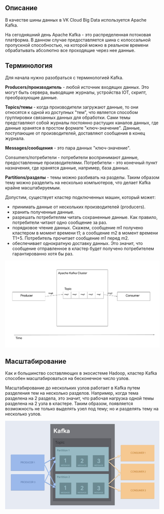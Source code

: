 ## Описание

В качестве шины данных в VK Cloud Big Data используется Apache Kafka.

На сегодняшний день Apache Kafka - это распределенная потоковая платформа. В данном случае предоставляется шина с колоссальной пропускной способностью, на которой можно в реальном времени обрабатывать абсолютно все проходящие через нее данные.

## Терминология

Для начала нужно разобраться с терминологией Kafka.

**Producers/производитель** - любой источник входящих данных. Это могут быть сервера, выводящие журналы, устройства IOT, скрипт, преобразующие данные.

**Topics/темы** - когда производители загружают данные, то они относятся к одной из доступных "тем", что является способом группировки связанных данных для обработки. Сами темы представляют собой журналы постоянно растущих каналов данных, где данные хранятся в простом формате "ключ-значение". Данные, поступающие от производителей, доставляют сообщения в конец журнала.

**Messages/сообщения** - это пара данных "ключ-значение".

Consumers/потребители - потребители воспринимают данные, предоставленные производителями. Потребители - это конечный пункт назначения, где хранятся данные, например, база данных.

**Partitions/разделы** - темы можно разбивать на разделы. Таким образом тему можно разделить на несколько компьютеров, что делает Kafka крайне масштабируемым.

Допустим, существует кластер подключенных машин, который может:

- принимать данные от нескольких производителей (producers).
- хранить полученные данные.
- разрешать потребителям читать сохраненные данные. Как правило, потребители читают одно сообщение за раз.
- порядковое чтение данных. Скажем, сообщение m1 получено кластером в момент времени t1; а сообщение m2 в момент времени T1+5. Потребитель прочитает сообщение m1 перед m2.
- обеспечивает однократную доставку данных. Это значит, что сообщение отправленное в кластер будет получено потребителем гарантированно хотя бы раз.

![](./assets/1598824864788-simple_kafka.png)

## Масштабирование

Как и большинство составляющих в экосистеме Hadoop, кластер Kafka способен масштабироваться на бесконечное число узлов.

Масштабирование до нескольких узлов работает в Kafka путем разделения тем на несколько разделов. Например, когда тема разделена на 2 раздела, это значит, что рабочая нагрузка одной темы разделена на 2 узла в кластере. Таким образом, появляется возможность не только выделять узел под тему; но и разделять тему на несколько узлов.

![](./assets/1598826231363-kafkapatitions.jpg)
